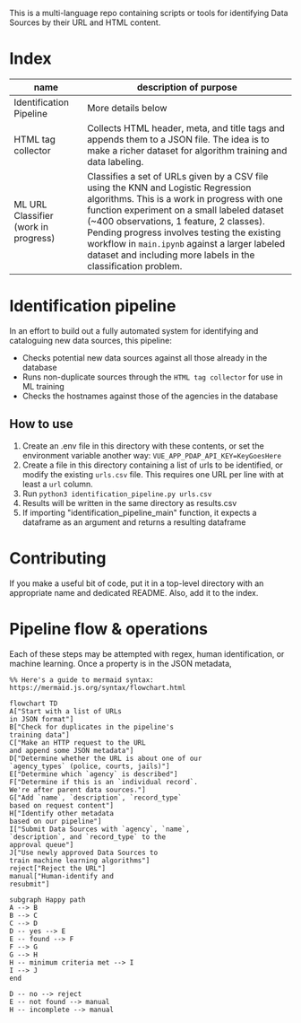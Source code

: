 This is a multi-language repo containing scripts or tools for identifying Data Sources by their URL and HTML content.

# Index

name | description of purpose
--- | ---
Identification Pipeline | More details below
HTML tag collector | Collects HTML header, meta, and title tags and appends them to a JSON file. The idea is to make a richer dataset for algorithm training and data labeling.
ML URL Classifier (work in progress) | Classifies a set of URLs given by a CSV file using the KNN and Logistic Regression algorithms. This is a work in progress with one function experiment on a small labeled dataset (~400 observations, 1 feature, 2 classes). Pending progress involves testing the existing workflow in `main.ipynb` against a larger labeled dataset and including more labels in the classification problem.

# Identification pipeline
In an effort to build out a fully automated system for identifying and cataloguing new data sources, this pipeline:
- Checks potential new data sources against all those already in the database
- Runs non-duplicate sources through the `HTML tag collector` for use in ML training
- Checks the hostnames against those of the agencies in the database

## How to use

1. Create an .env file in this directory with these contents, or set the environment variable another way: `VUE_APP_PDAP_API_KEY=KeyGoesHere`
2. Create a file in this directory containing a list of urls to be identified, or modify the existing `urls.csv` file. This requires one URL per line with at least a `url` column.
3. Run `python3 identification_pipeline.py urls.csv`
4. Results will be written in the same directory as results.csv
5. If importing "identification_pipeline_main" function, it expects a dataframe as an argument and returns a resulting dataframe

# Contributing

If you make a useful bit of code, put it in a top-level directory with an appropriate name and dedicated README. Also, add it to the index.

# Pipeline flow & operations

Each of these steps may be attempted with regex, human identification, or machine learning. Once a property is in the JSON metadata, 

```mermaid
%% Here's a guide to mermaid syntax: https://mermaid.js.org/syntax/flowchart.html

flowchart TD
A["Start with a list of URLs
in JSON format"]
B["Check for duplicates in the pipeline's
training data"]
C["Make an HTTP request to the URL
and append some JSON metadata"]
D["Determine whether the URL is about one of our
`agency_types` (police, courts, jails)"]
E["Determine which `agency` is described"]
F["Determine if this is an `individual record`.
We're after parent data sources."]
G["Add `name`, `description`, `record_type`
based on request content"]
H["Identify other metadata
based on our pipeline"]
I["Submit Data Sources with `agency`, `name`,
`description`, and `record_type` to the
approval queue"]
J["Use newly approved Data Sources to
train machine learning algorithms"]
reject["Reject the URL"]
manual["Human-identify and
resubmit"]

subgraph Happy path
A --> B
B --> C
C --> D
D -- yes --> E
E -- found --> F
F --> G
G --> H
H -- minimum criteria met --> I
I --> J
end

D -- no --> reject
E -- not found --> manual
H -- incomplete --> manual
```
